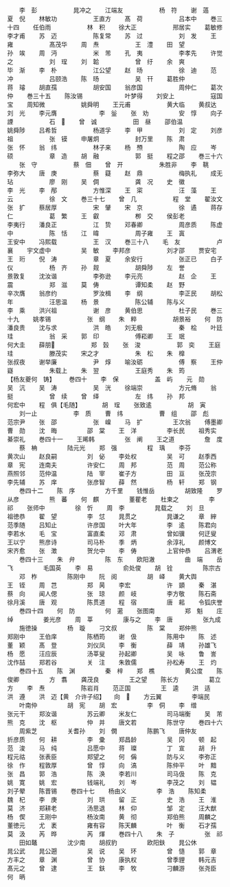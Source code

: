 <!-- { "loadSidebar": true } -->
　　李　彭　　　　　　晁冲之
　　江端友　　　　　　杨　符
　　谢　薖　　　　　　夏　倪
　　林敏功　　　　　　王直方
　　髙　荷　　　　　　吕本中
　　巻三十四
　　任伯雨　　　　　　林　积
　　徐大正　　　　　　邢居实
　　葛敏修　　　　　　李才甫
　　苏　迈　　　　　　陈复常
　　苏　过　　　　　　刘　发
　　王　雍　　　　　　髙茂华
　　周　焘　　　　　　王　澧
　　田　望　　　　　　孙　竢
　　周　沔　　　　　　米　芾
　　孔　夷　　　　　　李孝先
　　许觉之　　　　　　刘　珵
　　刘　韐　　　　　　曾　纡
　　余　爽　　　　　　毕　渐
　　李　朴　　　　　　江公望
　　赵　旸　　　　　　徐　迪
　　范　冲　　　　　　吕颐浩
　　陈　旸　　　　　　吴　幵
　　葛胜仲　　　　　　蒋　璿
　　胡直孺　　　　　　胡安国
　　翁彦国　　　　　　周仲仁
　　葛次仲
　　巻三十五
　　陈汝锡　　　　　　　叶梦得
　　刘安上　　　　　　寇国宝
　　周知微　　　　　　姚舜明
　　王元甫　　　　　　黄大临
　　黄叔达　　　　　　刘　光
　　李元膺　　　　　　　李　釡
　　张　劝　　　　　安　惇
　　向子諲　　　　　　石　
　　曾　诚　　　　　　田　昼
　　邵伯温　　　　　　姚舜陟
　　吕希哲　　　　　　杨道孚
　　李　甲　　　　　　刘　定
　　刘彦祖　　　　　　张　镆
　　申屠炯　　　　　　封万里
　　陈　肃　　　　　　张　怀
　　翁　纬　　　　　　林子来
　　杨　槱　　　　　　陶　应
　　岑　硕　　　　　　章　造
　　胡　融　　　　　　郭　挺
　　程之邵
　　巻三十六
　　张　守　　　　　　蔡　佃
　　曾　开　　　　　　朱胜非
　　李　鞉　　　　　　李弥大
　　唐　庚　　　　　　蔡　薿
　　赵　鼎　　　　　　梅执礼
　　成无玷　　　　　　廖　刚
　　吴　倜　　　　　　龚　况
　　史　徽　　　　　　李　光
　　李　邴　　　　　　方惟深
　　王　寀　　　　　　汪　藻
　　王　云　　　　　　徐　文
　　巻三十七
　　曾　几　　　　　　程　堂
　　翟汝文　　　　　　张　扩
　　蔡居厚　　　　　　宋　肈
　　宋　京　　　　　　徐　遹
　　蒋存仁　　　　　　葛　繁
　　王　叡　　　　　　栁　交
　　侯彭老　　　　　　李夷行
　　潘良正　　　　　　江　贽
　　邓春卿　　　　　　周彦质
　　陈虚中　　　　　　陈　恬
　　江　暐　　　　　　周子雍
　　王　寘　　　　　　王安中
　　冯熙载　　　　　　王　汉
　　巻三十八
　　毛　友　　　　　　卢　襄
　　宇文虚中　　　　　吴　敏
　　李邦彦　　　　　　刘才邵
　　贾安宅　　　　　　王　珩
　　倪　涛　　　　　　章　夏
　　余安行　　　　　　张正已
　　白子仪　　　　　　杨　齐
　　孙　觌　　　　　　胡舜陟
　　左　誉　　　　　　景敦复
　　沈汝谐　　　　　　李弥逊
　　李元亮　　　　　　赵　企
　　王　震　　　　　　郑　滋
　　莫　俦　　　　　　谭知柔
　　赵　野　　　　　　辛次膺
　　翁彦约　　　　　　罗汝楫
　　李　纲　　　　　　李正民
　　胡松年　　　　　　汪思温
　　杨　景　　　　　　陈公辅
　　陈与义　　　　　　李　乘
　　洪兴祖　　　　　　谢　彦
　　黄伯思　　　　　　杜子民
　　巻三十九
　　姚孝锡　　　　　　张　纲
　　朱　粹　　　　　　胡景裕
　　何　防　　　　　　潘良贵
　　沈与求　　　　　　洪　皓
　　刘无极　　　　　　秦　桧
　　叶廷珪　　　　　　翁　采
　　郭　印　　　　　　傅崧卿
　　王　珉　　　　　　何大圭
　　薛朋　　　　　　郑　瑴
　　张　浚　　　　　　郭　奕
　　王庭珪　　　　　　滕茂实
　　宋之才　　　　　　朱　松
　　朱　橰　　　　　　张叔夜
　　谢举廉　　　　　　尹　焞
　　喻汝砺　　　　　　傅　察
　　王仲嶷　　　　　　朱载上
　　朱　翌　　　　　　王庭秀
　　朱　筠　　　　　　　【杨友夔何　铸】
　　巻四十
　　李　保　　　　　　盖　屿
　　元　勋　　　　　　吴　沆
　　吴　涛　　　　　　吴　洸
　　徐端崇　　　　　　方元脩
　　翁　挺　　　　　　曾　续
　　曾　绎　　　　　　左　纬
　　孙　邦　　　　　　何宏中
　　程　俱【毛随】　　　　胡　珵
　　张致逺　　　　　　胡　寅
　　刘一止　　　　　　李　质
　　曹　纬　　　　　　曹　组
　　邵　彪　　　　　　范宗尹
　　张　邵　　　　　　张　嵲
　　马　扩　　　　　王次翁
　　傅墨卿　　　　　曹　勋
　　沈　晦　　　　　邵　棠
　　王　洋　　　　　李长民
　　祖秀实　　　　　綦崇礼
　　巻四十一
　　王晞韩　　　　　张　阐
　　王之道　　　　　詹　度
　　蔡　柟　　　　　陆元光
　　郑　强　　　　　程　瑀
　　李芬　　　　　　黄次山
　　赵良嗣　　　　　刘　佖
　　李处权　　　　　吴　可
　　赵季西　　　　　章　宪
　　连南夫　　　　　许安仁
　　周　邦　　　　　范　周
　　范公称　　　　　燕照邻
　　范仲温　　　　　陆　宰
　　崔子方　　　　　田　亘
　　张茂宗　　　　　李先辅
　　苏　庠　　　　　张彦智
　　薛　然　　　　　杨　轩
　　郑　钢
　　巻四十二
　　陈　序　　　　　方千里
　　钱惟岳　　　　　胡致隆
　　罗从彦　　　　　熊　蕃
　　何　麒　　　　　董瞿老
　　杜柬之　　　　　李　祁
　　张师中　　　　　徐　忻
　　周　李　　　　　晁载之
　　刘　旦　　　　　祖徳恭
　　翟　望　　　　　李　怤
　　晁贯之　　　　　晁谦之
　　章　縡　　　　　范季随
　　吕知止　　　　　许彦国
　　叶大年　　　　　李　逺
　　陈君向　　　　　李若水
　　毛　宝　　　　　富直柔
　　邓　肃　　　　　曾如骥
　　何迂叟　　　　　王以宁
　　熊彦诗　　　　　司马朴
　　季　炳　　　　　余淳礼
　　颜博文　　　　　宋齐愈
　　张　澂　　　　　贺允中
　　李　俦　　　　　上官仲恭
　　吕渭老
　　巻四十三
　　朱　弁　　　　　陈　东
　　欧阳澈　　　　　曲　端
　　岳　飞　　　　　毛国英
　　李　易　　　　　俞处俊
　　胡　铨　　　　　陈宗古
　　邓　柞　　　　　陈刚中
　　阮　阅　　　　　胡　峄
　　黄大舆　　　　　王　铚
　　周　芑　　　　　郑　昺
　　李宏　　　　　　许　顗
　　秦　湛　　　　　蔡　向
　　闻人偲　　　　　张　琼
　　颜　岐　　　　　李方敬
　　陈石斋　　　　　徐月溪
　　唐　观　　　　　陈贯道
　　程　宿　　　　　唐　耜
　　令狐庆誉
　　巻四十四
　　何　防　　　　　何　藗
　　张图南　　　　　郑　魁
　　庄　绰　　　　　姜光彦
　　周　莘　　　　　康与之
　　李　唐　　　　　张九成
　　施徳操　　　　　杨　璇
　　刁文叔　　　　　陈　棠
　　郑仲熊　　　　　郑刚中
　　王伯庠　　　　　陈栖筠
　　谢　伋　　　　　陈用中
　　陈　述　　　　　董　颖
　　髙　登　　　　　刘仪凤
　　李　衡　　　　　薛　靖
　　孙雄飞　　　　　杨　愿
　　汪应辰　　　　　汤莘叟
　　孙起卿　　　　　吴　咏
　　鲁　訔　　　　　沈作喆
　　郑若谷　　　　　关　注
　　朱敦儒　　　　　孙松寿
　　王　灼
　　巻四十五
　　陈　渊　　　　　秦　梓
　　郑　樵　　　　　黄公度
　　陈俊卿　　　　　方　翥
　　龚茂良　　　　　王之望
　　陈长方　　　　　葛立方
　　李　焘　　　　　　陈岩肖
　　范正国　　　　　王　逵
　　洪　适　　　　　洪　遵
　　洪　迈【黄　介许子绍】　　向　
　　方云翼　　　　　李端民
　　叶南仲　　　　　胡　宪
　　胡　宏　　　　　李　侗
　　李　缯　　　　　张元干
　　郑汝谐　　　　　苏云卿
　　米友仁　　　　　司马端衡
　　吴　芾　　　　　熊　克
　　沈　枢　　　　　仲　并
　　唐文若　　　　　陈世守
　　巻四十六
　　周紫芝　　　　　关耆孙
　　刘　僩　　　　　陈鹏飞
　　唐仲友　　　　　折彦质
　　何　耕　　　　　李　彚
　　郑昌龄　　　　　吴　冈
　　顿　起　　　　　范　浚
　　马　纯　　　　　吕愿中
　　蒋　璨　　　　　丁　宣
　　胡　升　　　　　程元祜
　　张表臣　　　　　郑望之
　　何　偁　　　　　防与义
　　李弥正　　　　　徐　作
　　程敦厚　　　　　曾　惇
　　向　滈　　　　　陈仲平
　　叶　黯　　　　　张　昌
　　郭　浩　　　　　陈　涣
　　李若川　　　　　司马伋
　　陈　克　　　　　姚　寛
　　姚　宏　　　　　钱端礼
　　刘　岑　　　　　李茂之
　　刘　韫　　　　　刘子翚
　　陈晋锡
　　巻四十七
　　杨由义　　　　　李　浩
　　陈知柔　　　　　魏　杞
　　李　庚　　　　　刘　珙
　　留　正　　　　　史　浩
　　王　淮　　　　　莫　济
　　郑耕老　　　　　汤思退
　　林　仰　　　　　邹　定
　　汪大猷　　　　　杨　偰
　　王刚中　　　　　杨汝南
　　黄　彻　　　　　郑伯熊
　　周麟之　　　　　董徳元
　　尤　袤　　　　　雍有容
　　陈天麟　　　　　叶　衡
　　石才孺　　　　　莫　汲
　　芮　晔　　　　　芮　煇
　　巻四十八
　　朱　子　　　　　张　祁
　　田如鼇　　　　　沈少南
　　胡叔豹　　　　　欧阳鈇
　　晁公休　　　　　晁公武
　　晁公遡　　　　　吴　说
　　吴　环　　　　　曾　慥
　　郭　章　　　　　方丰之
　　章　渊　　　　　曾　协
　　康执权　　　　　曾季貍
　　韩元吉　　　　　髙元之
　　曾　逮　　　　　王　鈇
　　李　牧　　　　　刁麟游
　　张尧臣　　　　　何　昞
